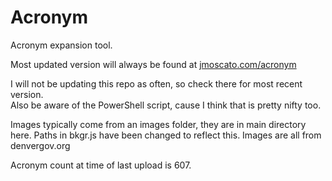 # Acronym
Acronym expansion tool.


Most updated version will always be found at <a href='https://jmoscato.com/acronym/' target="_blank">jmoscato.com/acronym</a>

I will not be updating this repo as often, so check there for most recent version.
  <br>
Also be aware of the PowerShell script, cause I think that is pretty nifty too.

Images typically come from an images folder, they are in main directory here.
Paths in bkgr.js have been changed to reflect this.
Images are all from denvergov.org


Acronym count at time of last upload is 607.
